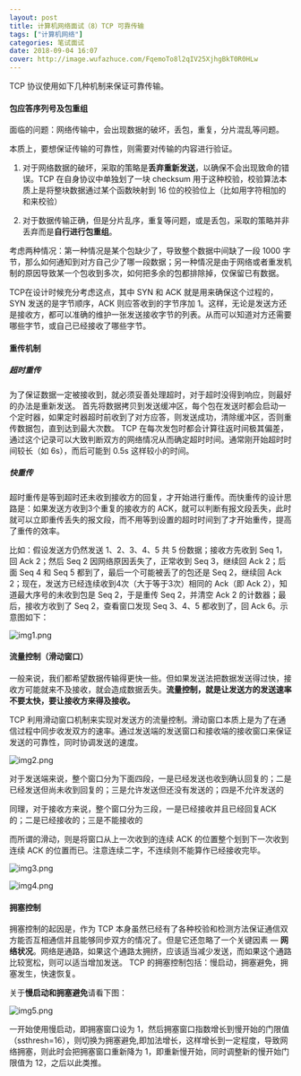 ```yaml
---
layout: post
title: 计算机网络面试（8）TCP 可靠传输
tags: ["计算机网络"]
categories: 笔试面试
date: 2018-09-04 16:07
cover: http://image.wufazhuce.com/FqemoTo8l2qIV25XjhgBkT0R0HLw
---
```


TCP 协议使用如下几种机制来保证可靠传输。

#### 包应答序列号及包重组

面临的问题：网络传输中，会出现数据的破坏，丢包，重复，分片混乱等问题。

本质上，要想保证传输的可靠性，则需要对传输的内容进行验证。

1. 对于网络数据的破坏，采取的策略是**丢弃重新发送**，以确保不会出现致命的错误。TCP 在自身协议中单独划了一块 checksum 用于这种校验，校验算法本质上是将整块数据通过某个函数映射到 16 位的校验位上（比如用字符相加的和来校验）

2. 对于数据传输正确，但是分片乱序，重复等问题，或是丢包，采取的策略并非丢弃而是**自行进行包重组**。

考虑两种情况：第一种情况是某个包缺少了，导致整个数据中间缺了一段 1000 字节，那么如何通知到对方自己少了哪一段数据；另一种情况是由于网络或者重发机制的原因导致某一个包收到多次，如何把多余的包都排除掉，仅保留已有数据。

TCP在设计时候充分考虑这点，其中 SYN 和 ACK 就是用来确保这个过程的，SYN 发送的是字节顺序，ACK 则应答收到的字节序加 1。这样，无论是发送方还是接收方，都可以准确的维护一张发送接收字节的列表。从而可以知道对方还需要哪些字节，或自己已经接收了哪些字节。

#### 重传机制

##### 超时重传

为了保证数据一定被接收到，就必须妥善处理超时，对于超时没得到响应，则最好的办法是重新发送。
首先将数据拷贝到发送缓冲区，每个包在发送时都会启动一个定时器，如果定时器超时前收到了对方应答，则发送成功，清除缓冲区，否则重传数据包，直到达到最大次数。
TCP 在每次发包时都会计算往返时间极其偏差，通过这个记录可以大致判断双方的网络情况从而确定超时时间。通常刚开始超时时间较长（如 6s），而后可能到 0.5s 这样较小的时间。

##### 快重传

超时重传是等到超时还未收到接收方的回复，才开始进行重传。而快重传的设计思路是：如果发送方收到3个重复的接收方的 ACK，就可以判断有报文段丢失，此时就可以立即重传丢失的报文段，而不用等到设置的超时时间到了才开始重传，提高了重传的效率。

比如：假设发送方仍然发送 1、2、3、4、5 共 5 份数据；接收方先收到 Seq 1，回 Ack 2；然后 Seq 2 因网络原因丢失了，正常收到 Seq 3，继续回 Ack 2；后面 Seq 4 和 Seq 5 都到了，最后一个可能被丢了的包还是 Seq 2，继续回 Ack 2；现在，发送方已经连续收到4次（大于等于3次）相同的 Ack（即 Ack 2），知道最大序号的未收到包是 Seq 2，于是重传 Seq 2，并清空 Ack 2 的计数器；最后，接收方收到了 Seq 2，查看窗口发现 Seq 3、4、5 都收到了，回 Ack 6。示意图如下：
 
![img1.png](https://i.loli.net/2019/08/29/Pu6FKmEitjZRxQY.jpg)

#### 流量控制（滑动窗口）

一般来说，我们都希望数据传输得更快一些。但如果发送法把数据发送得过快，接收方可能就来不及接收，就会造成数据丢失。**流量控制，就是让发送方的发送速率不要太快，要让接收方来得及接收。**

TCP 利用滑动窗口机制来实现对发送方的流量控制。滑动窗口本质上是为了在通信过程中同步收发双方的速率。通过发送端的发送窗口和接收端的接收窗口来保证发送的可靠性，同时协调发送的速度。

![img2.png](https://i.loli.net/2019/08/29/2POXhMULcWgwsI4.jpg)

对于发送端来说，整个窗口分为下面四段，一是已经发送也收到确认回复的；二是已经发送但尚未收到回复的；三是允许发送但还没有发送的；四是不允许发送的

同理，对于接收方来说，整个窗口分为三段，一是已经接收并且已经回复ACK的；二是已经接收的；三是不能接收的

而所谓的滑动，则是将窗口从上一次收到的连续 ACK 的位置整个划到下一次收到连续 ACK 的位置而已。注意连续二字，不连续则不能算作已经接收完毕。

![img3.png](https://i.loli.net/2019/08/29/7xsYUQzEFXcNiVr.jpg)

![img4.png](https://i.loli.net/2019/08/29/Od729oEVQbXyCsS.jpg)

#### 拥塞控制

拥塞控制的起因是，作为 TCP 本身虽然已经有了各种校验和检测方法保证通信双方能否互相通信并且能够同步双方的情况了。但是它还忽略了一个关键因素 — **网络状况**。网络是通路，如果这个通路太拥挤，应该适当减少发送，而如果这个通路比较宽松，则可以适当增加发送。
TCP 的拥塞控制包括：慢启动，拥塞避免，拥塞发生，快速恢复。

关于**慢启动和拥塞避免**请看下图：

![img5.png](https://i.loli.net/2019/08/29/Eyt9T46oZv3JCQI.jpg)

一开始使用慢启动，即拥塞窗口设为 1，然后拥塞窗口指数增长到慢开始的门限值（ssthresh=16），则切换为拥塞避免,即加法增长，这样增长到一定程度，导致网络拥塞，则此时会把拥塞窗口重新降为 1，即重新慢开始，同时调整新的慢开始门限值为 12，之后以此类推。